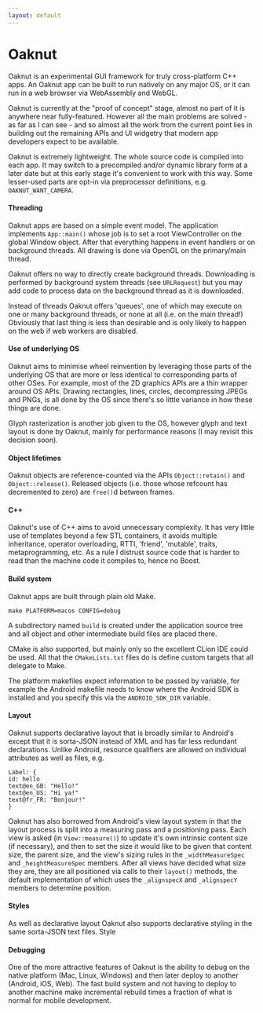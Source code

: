 ```yaml
---
layout: default
---
```


# Oaknut

Oaknut is an experimental GUI framework for truly cross-platform C++ apps. An Oaknut
app can be built to run natively on any major OS, or it can run in a web browser
via WebAssembly and WebGL.

Oaknut is currently at the "proof of concept" stage, almost no part of it is
anywhere near fully-featured. However all the main problems are solved - as far as I
can see - and so almost all the work from the current point lies in
building out the remaining APIs and UI widgetry that modern app developers
expect to be available.

Oaknut is extremely lightweight. The whole source code is compiled
into each app. It may switch to a precompiled and/or dynamic library form at
a later date but at this early stage it's convenient to work with this
way. Some lesser-used parts are opt-in via preprocessor definitions,
e.g. `OAKNUT_WANT_CAMERA`.

#### Threading
Oaknut apps are based on a simple event model. The application implements `App::main()`
whose job is to set a root ViewController on the global Window object. After that
everything happens in event handlers or on background threads. All drawing is done
via OpenGL on the primary/main thread.

Oaknut offers no way to directly create background threads. Downloading is performed
by background system threads (see `URLRequest`) but you may add code to process data
on the background thread as it is downloaded.

Instead of threads Oaknut offers 'queues', one of which may execute on one or many
background threads, or none at all (i.e. on the main thread!) Obviously that last
thing is less than desirable and is only likely to happen on the web if
web workers are disabled.


#### Use of underlying OS
Oaknut aims to minimise wheel reinvention by leveraging those parts of the underlying
OS that are more or less identical to corresponding parts of other OSes. For example,
most of the 2D graphics APIs are a thin wrapper around OS APIs. Drawing rectangles,
lines, circles, decompressing JPEGs and PNGs, is all done by the OS since there's so
little variance in how these things are done.

Glyph rasterization is another job given to the OS, however glyph and text layout
is done by Oaknut, mainly for performance reasons (I may revisit this decision soon).


#### Object lifetimes
Oaknut objects are reference-counted via the APIs `Object::retain()` and
`Object::release()`. Released objects (i.e. those whose refcount has decremented to zero)
are `free()`d between frames.


#### C++
Oaknut's use of C++ aims to avoid unnecessary complexity. It has very little
use of templates beyond a few STL containers, it avoids multiple inheritance,
operator overloading, RTTI, 'friend', 'mutable', traits, metaprogramming, etc.
As a rule I distrust source code that is harder to read than the machine
code it compiles to, hence no Boost.



#### Build system
Oaknut apps are built through plain old Make.
```
make PLATFORM=macos CONFIG=debug
```
A subdirectory named `build` is created under the application source tree and
all object and other intermediate build files are placed there.

CMake is also supported, but mainly only so the excellent CLion
IDE could be used. All that the `CMakeLists.txt` files do is define
custom targets that all delegate to Make.

The platform makefiles expect information to be passed by variable,
for example the Android makefile needs to know where the Android SDK
is installed and you specify this via the `ANDROID_SDK_DIR` variable.


#### Layout
Oaknut supports declarative layout that is broadly similar to Android's
except that it is sorta-JSON instead of XML and has far less
redundant declarations. Unlike Android, resource qualifiers are
allowed on individual attributes as well as files, e.g.

```
Label: {
id: hello
text@en_GB: "Hello!"
text@en_US: "Hi ya!"
text@fr_FR: "Bonjour!"
}
```

Oaknut has also borrowed from Android's view layout system in that
the layout process is split into a measuring pass and a positioning
pass. Each view is asked (in `View::measure()`) to update it's own
intrinsic content size (if necessary), and then to set the size it
would like to be given that content size, the parent size,
and the view's sizing rules in the `_widthMeasureSpec` and
`_heightMeasureSpec` members. After all views have decided what size
they are, they are all positioned via calls to their `layout()` methods,
the default implementation of which uses the `_alignspecX` and
`_alignspecY` members to determine position.

#### Styles
As well as declarative layout Oaknut also supports declarative styling
in the same sorta-JSON text files. Style

#### Debugging

One of the more attractive features of Oaknut is the ability
to debug on the native platform (Mac, Linux, Windows) and then
later deploy to another (Android, iOS, Web). The fast build system
and not having to deploy to another machine make incremental
rebuild times a fraction of what is normal for mobile development.


